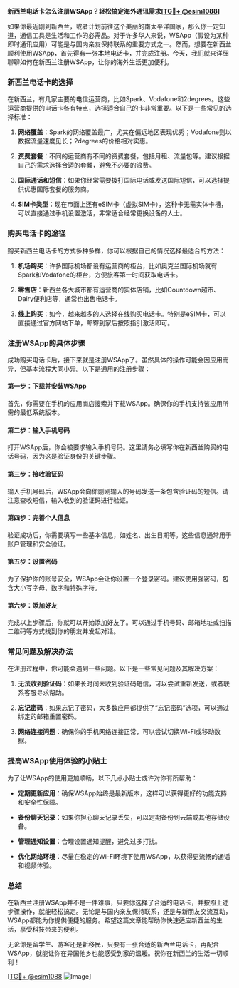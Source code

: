 **新西兰电话卡怎么注册WSApp？轻松搞定海外通讯需求[[TG💪+ @esim1088](https://t.me/s/esim1088)]**

如果你最近刚到新西兰，或者计划前往这个美丽的南太平洋国家，那么你一定知道，通信工具是生活和工作的必需品。对于许多华人来说，WSApp（假设为某种即时通讯应用）可能是与国内亲友保持联系的重要方式之一。然而，想要在新西兰顺利使用WSApp，首先得有一张本地电话卡，并完成注册。今天，我们就来详细聊聊如何在新西兰注册WSApp，让你的海外生活更加便利。

### 新西兰电话卡的选择

在新西兰，有几家主要的电信运营商，比如Spark、Vodafone和2degrees。这些运营商提供的电话卡各有特点，选择适合自己的卡非常重要。以下是一些常见的选择标准：

1. **网络覆盖**：Spark的网络覆盖最广，尤其在偏远地区表现优秀；Vodafone则以数据流量速度见长；2degrees的价格相对实惠。
   
2. **资费套餐**：不同的运营商有不同的资费套餐，包括月租、流量包等。建议根据自己的需求选择合适的套餐，避免不必要的浪费。

3. **国际通话和短信**：如果你经常需要拨打国际电话或发送国际短信，可以选择提供优惠国际套餐的服务商。

4. **SIM卡类型**：现在市面上还有eSIM卡（虚拟SIM卡），这种卡无需实体卡槽，可以直接通过手机设置激活，非常适合经常更换设备的人士。

### 购买电话卡的途径

购买新西兰电话卡的方式多种多样，你可以根据自己的情况选择最适合的方法：

1. **机场购买**：许多国际机场都设有运营商的柜台，比如奥克兰国际机场就有Spark和Vodafone的柜台，方便旅客第一时间获取电话卡。

2. **零售店**：新西兰各大城市都有运营商的实体店铺，比如Countdown超市、Dairy便利店等，通常也出售电话卡。

3. **线上购买**：如今，越来越多的人选择在线购买电话卡。特别是eSIM卡，可以直接通过官方网站下单，邮寄到家后按照指引激活即可。

### 注册WSApp的具体步骤

成功购买电话卡后，接下来就是注册WSApp了。虽然具体的操作可能会因应用而异，但基本流程大同小异。以下是通用的注册步骤：

#### 第一步：下载并安装WSApp

首先，你需要在手机的应用商店搜索并下载WSApp。确保你的手机支持该应用所需的最低系统版本。

#### 第二步：输入手机号码

打开WSApp后，你会被要求输入手机号码。这里请务必填写你在新西兰购买的电话号码，因为这是验证身份的关键步骤。

#### 第三步：接收验证码

输入手机号码后，WSApp会向你刚刚输入的号码发送一条包含验证码的短信。请注意查收短信，输入收到的验证码进行验证。

#### 第四步：完善个人信息

验证成功后，你需要填写一些基本信息，如姓名、出生日期等。这些信息通常用于账户管理和安全验证。

#### 第五步：设置密码

为了保护你的账号安全，WSApp会让你设置一个登录密码。建议使用强密码，包含大小写字母、数字和特殊字符。

#### 第六步：添加好友

完成以上步骤后，你就可以开始添加好友了。可以通过手机号码、邮箱地址或扫描二维码等方式找到你的朋友并发起对话。

### 常见问题及解决办法

在注册过程中，你可能会遇到一些问题。以下是一些常见问题及其解决方案：

1. **无法收到验证码**：如果长时间未收到验证码短信，可以尝试重新发送，或者联系客服寻求帮助。

2. **忘记密码**：如果忘记了密码，大多数应用都提供了“忘记密码”选项，可以通过绑定的邮箱重置密码。

3. **网络连接问题**：确保你的手机网络连接正常，可以尝试切换Wi-Fi或移动数据。

### 提高WSApp使用体验的小贴士

为了让WSApp的使用更加顺畅，以下几点小贴士或许对你有所帮助：

- **定期更新应用**：确保WSApp始终是最新版本，这样可以获得更好的功能支持和安全性保障。
  
- **备份聊天记录**：如果你担心聊天记录丢失，可以定期备份到云端或其他存储设备。

- **管理通知设置**：合理设置通知提醒，避免过多打扰。

- **优化网络环境**：尽量在稳定的Wi-Fi环境下使用WSApp，以获得更流畅的通话和视频体验。

### 总结

在新西兰注册WSApp并不是一件难事，只要你选择了合适的电话卡，并按照上述步骤操作，就能轻松搞定。无论是与国内亲友保持联系，还是与新朋友交流互动，WSApp都能为你提供便捷的服务。希望这篇文章能帮助你快速适应新西兰的生活，享受科技带来的便利。

无论你是留学生、游客还是新移民，只要有一张合适的新西兰电话卡，再配合WSApp，就能让你在异国他乡也能感受到家的温暖。祝你在新西兰的生活一切顺利！

[[TG💪+ @esim1088](https://t.me/s/esim1088) ![Image](https://i.postimg.cc/4NQfJmqS/Snipaste-2025-05-13-00-14-12.png)]
